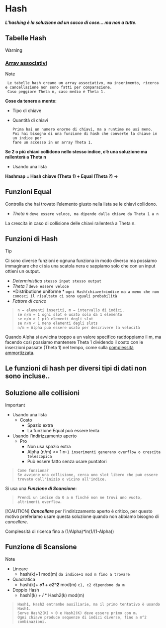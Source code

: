 # Hash

***L'hashing è la soluzione ad un sacco di cose... ma non a tutte.***

## Tabelle Hash
> [!WARNING]
> ### [Array associativi](../Trees/[IT]Alberi.md#array-associativo-map-or-dictionary)

> [!NOTE]
> 
>      Le tabelle hash creano un array associativo, ma inserimento, ricerca e cancellazione non sono fatti per comparazione.
>      Caso peggiore Theta n, caso medio è Theta 1.
> **Cose da tenere a mente:**
> - Tipo di chiave
> - Quantità di chiavi
>
>       Prima hai un numero enorme di chiavi, ma a runtime ne usi meno.
>       Poi hai bisogno di una funzione di hash che converte la chiave in un indice per
>       fare un accesso in un array Theta 1.
>  **Se 2 o più chiavi collidono nello stesso indice, c’è una soluzione ma rallenterà a Theta n**
> - Usando una lista
>   
>  **Hashmap = Hash chiave (Theta 1) + Equal (Theta ?) ->**

## Funzioni Equal
Controlla che hai trovato l’elemento giusto nella lista se le chiavi collidono.
- *Theta n*  `deve essere veloce, ma dipende dalla chiave da Theta 1 a n`
  
La crescita in caso di collisione delle chiavi rallenterà a Theta n.

## Funzioni di Hash
> [!TIP]
> Ci sono diverse funzioni e ognuna funziona in modo diverso ma possiamo immaginare che ci sia una scatola nera
> e sappiamo solo che con un input ottieni un output.
> - *Deterministica* `stesso input stesso output`
> - *Theta 1*  `deve essere veloce`
> - *Distributione uniforme * `ogni Hash(chiave)=indice ma a meno che non conosci il risultato ci sono uguali probabilità`
> - *Fattore di carico*
>>     n = elementi inseriti, m = intervallo di indici.
>>     se n/m = 1 ogni slot è usato solo da 1 elemento
>>     se n/m > 1 più elementi degli slot
>>     se n/m < 1 meno elementi degli slots
>>     n/m = Alpha può essere usato per descrivere la velocità
> Quando Alpha si avvicina troppo a un valore specifico raddoppiamo il m, ma facendo così possiamo mantenere Theta 1
> dividendo il costo con le inserzioni passate (Theta 1) nel tempo, come sulla [complessità ammortizzata](../Lists/[IT]Liste.md#crescita-telescopica--complessità-ammortizzata).

## Le funzioni di hash per diversi tipi di dati non sono incluse..

## Soluzione alle collisioni
> [!IMPORTANT]
> - Usando una lista
>   - Costo  
>     - Spazio extra
>     - La funzione Equal può essere lenta
> - Usando l’indirizzamento aperto
>   - Pro
>     - Non usa spazio extra
>     - Alpha (n/m) <= 1 `m+1 inserimenti generano overflow o crescita telescopica`
>     - Può essere fatto senza usare puntatori
>>     Come funziona?
>>     Se avviene una collisione, cerca uno slot libero che può essere trovato dall'inizio o vicino all'indice.
> Si usa una ***Funzione di Scansione***:
>>     Prendi un indice da 0 a m finché non ne trovi uno vuoto, altrimenti overflow.
> [!CAUTION]
> ***Cancellare***  per l’indirizzamento aperto è critico, per questo motivo preferiamo usare questa soluzione quando non abbiamo bisogno di *cancellare*.
>
> Complessità di ricerca fino a (1/Alpha)*ln(1/(1-Alpha))

## Funzione di Scansione
> [!NOTE]
> - Lineare
>    - hash(k)+1 mod(m) `da indice+1 mod m fino a trovare`
> - Quadratica
>    - hash(k)+ ***c1*** + ***c2^2*** mod(m) `c1, c2 dipendono da m`
> - Doppio Hash
>    - hash1(k) + ***i*** * Hash2(k) mod(m)
>>     Hash1, Hash2 entrambe ausiliarie, ma il primo tentativo è usando Hash1.
>>     Serve Hash2(K) > 0 e Hash2(K) deve essere primo con m.
>>     Ogni chiave produce sequenze di indici diverse, fino a m^2 combinazioni.
>>     

